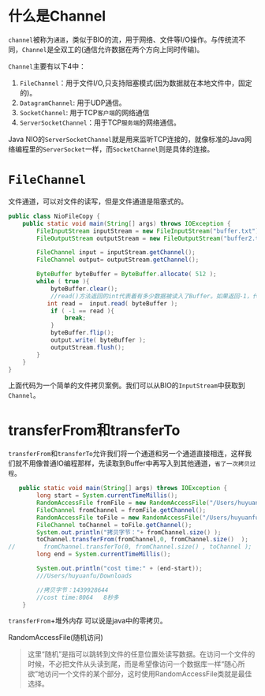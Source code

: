 # 什么是Channel

`channel`被称为`通道`，类似于BIO的流，用于网络、文件等I/O操作。与传统流不同，`Channel`是全双工的(通信允许数据在两个方向上同时传输)。

`Channel`主要有以下4中：

1. `FileChannel`：用于文件I/O,只支持阻塞模式(因为数据就在本地文件中，固定的)。
2. `DatagramChannel`: 用于UDP通信。
3. `SocketChannel`: 用于TCP`客户端`的网络通信
4. `ServerSocketChannel`：用于TCP`服务端`的网络通信。

Java NIO的`ServerSocketChannel`就是用来监听TCP连接的，就像标准的Java网络编程里的`ServerSocket`一样，而`SocketChannel`则是具体的连接。

# `FileChannel`

文件通道，可以对文件的读写，但是文件通道是阻塞式的。

```java
public class NioFileCopy {
    public static void main(String[] args) throws IOException {
        FileInputStream inputStream = new FileInputStream("buffer.txt");
        FileOutputStream outputStream = new FileOutputStream("buffer2.txt");

        FileChannel input = inputStream.getChannel();
        FileChannel output= outputStream.getChannel();

        ByteBuffer byteBuffer = ByteBuffer.allocate( 512 );
        while ( true ){
            byteBuffer.clear();
            //read()方法返回的int代表着有多少数据被读入了Buffer。如果返回-1，代表着已经读到文件结尾。
           int read =  input.read( byteBuffer );
            if ( -1 == read ){
                break;
            }
            byteBuffer.flip();
            output.write( byteBuffer );
            outputStream.flush();
        }
    }
}
```

上面代码为一个简单的文件拷贝案例。我们可以从BIO的`InputStream`中获取到`Channel`。



# transferFrom和transferTo

`transferFrom`和`transferTo`允许我们将一个通道和另一个通道直接相连，这样我们就不用像普通IO编程那样，先读取到Buffer中再写入到其他通道，`省了一次拷贝过程`。

```java
   public static void main(String[] args) throws IOException {
        long start = System.currentTimeMillis();
        RandomAccessFile fromFile = new RandomAccessFile("/Users/huyuanfu/Downloads/spring-1.mp4", "rw");
        FileChannel fromChannel = fromFile.getChannel();
        RandomAccessFile toFile = new RandomAccessFile("/Users/huyuanfu/Downloads/spring-2.mp4", "rw");
        FileChannel toChannel = toFile.getChannel();
        System.out.println("拷贝字节："+ fromChannel.size() );
        toChannel.transferFrom(fromChannel,0, fromChannel.size()  );
//        fromChannel.transferTo(0, fromChannel.size() , toChannel );
        long end = System.currentTimeMillis();

        System.out.println("cost time:" + (end-start));
        ///Users/huyuanfu/Downloads

        //拷贝字节：1439928644
        //cost time:8064   8秒多
    }
```

`transferFrom`+堆外内存 可以说是java中的零拷贝。



RandomAccessFile(随机访问)

> 这里“随机”是指可以跳转到文件的任意位置处读写数据。在访问一个文件的时候，不必把文件从头读到尾，而是希望像访问一个数据库一样“随心所欲”地访问一个文件的某个部分，这时使用RandomAccessFile类就是最佳选择。































